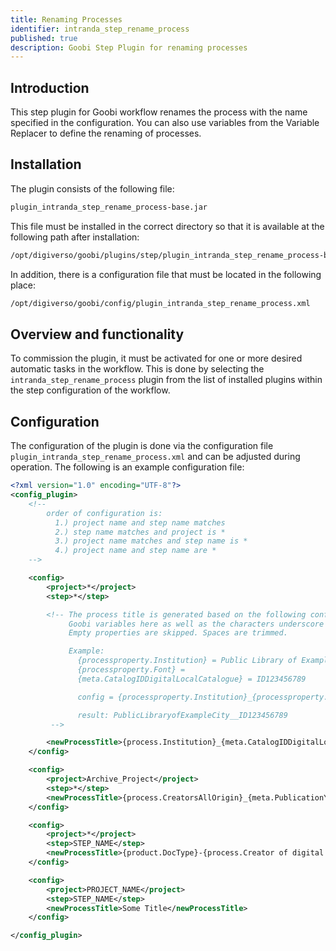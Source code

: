 ```yaml
---
title: Renaming Processes
identifier: intranda_step_rename_process
published: true
description: Goobi Step Plugin for renaming processes
---
```

## Introduction
This step plugin for Goobi workflow renames the process with the name specified in the configuration. You can also use variables from the Variable Replacer to define the renaming of processes.


## Installation
The plugin consists of the following file:

```bash
plugin_intranda_step_rename_process-base.jar
```

This file must be installed in the correct directory so that it is available at the following path after installation:

```bash
/opt/digiverso/goobi/plugins/step/plugin_intranda_step_rename_process-base.jar
```

In addition, there is a configuration file that must be located in the following place:

```bash
/opt/digiverso/goobi/config/plugin_intranda_step_rename_process.xml
```


## Overview and functionality
To commission the plugin, it must be activated for one or more desired automatic tasks in the workflow. This is done by selecting the `intranda_step_rename_process` plugin from the list of installed plugins within the step configuration of the workflow.


## Configuration
The configuration of the plugin is done via the configuration file `plugin_intranda_step_rename_process.xml` and can be adjusted during operation. The following is an example configuration file:

```xml
<?xml version="1.0" encoding="UTF-8"?>
<config_plugin>
    <!--
        order of configuration is:
          1.) project name and step name matches
          2.) step name matches and project is *
          3.) project name matches and step name is *
          4.) project name and step name are *
	-->

    <config>
        <project>*</project>
        <step>*</step>

        <!-- The process title is generated based on the following configuration. You can use
             Goobi variables here as well as the characters underscore _ and minus -
             Empty properties are skipped. Spaces are trimmed.

             Example:
               {processproperty.Institution} = Public Library of Example City
               {processproperty.Font} =
               {meta.CatalogIDDigitalLocalCatalogue} = ID123456789

               config = {processproperty.Institution}_{processproperty.Font}_{meta.CatalogIDDigitalLocalCatalogue}

               result: PublicLibraryofExampleCity__ID123456789
         -->

        <newProcessTitle>{process.Institution}_{meta.CatalogIDDigitalLocalCatalogue}</newProcessTitle>
    </config>

    <config>
    	<project>Archive_Project</project>
    	<step>*</step>
    	<newProcessTitle>{process.CreatorsAllOrigin}_{meta.PublicationYear}</newProcessTitle>
    </config>

    <config>
    	<project>*</project>
    	<step>STEP_NAME</step>
    	<newProcessTitle>{product.DocType}-{process.Creator of digital edition}-{process.Template}</newProcessTitle>
    </config>

    <config>
    	<project>PROJECT_NAME</project>
    	<step>STEP_NAME</step>
    	<newProcessTitle>Some Title</newProcessTitle>
    </config>

</config_plugin>
```
